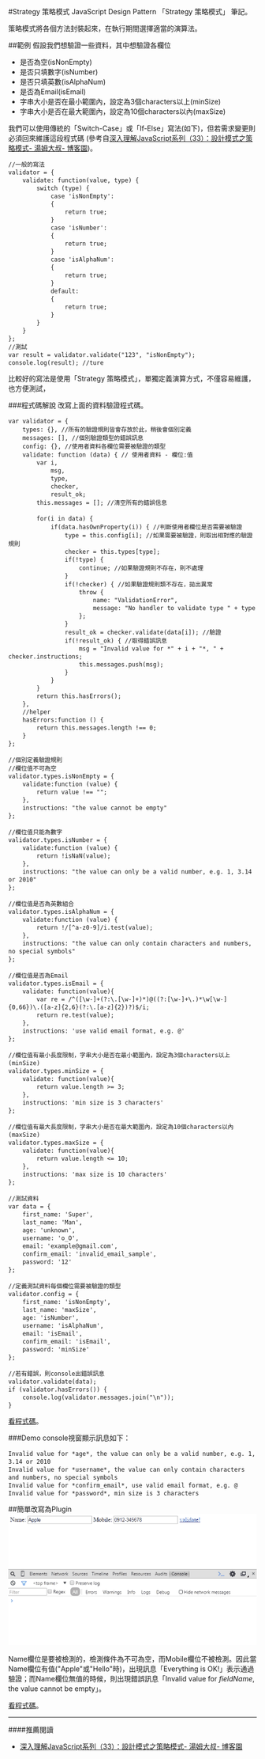 #Strategy 策略模式
JavaScript Design Pattern 「Strategy 策略模式」 筆記。  

策略模式將各個方法封裝起來，在執行期間選擇適當的演算法。  

##範例
假設我們想驗證一些資料，其中想驗證各欄位

- 是否為空(isNonEmpty)
- 是否只填數字(isNumber)
- 是否只填英數(isAlphaNum)
- 是否為Email(isEmail)
- 字串大小是否在最小範圍內，設定為3個characters以上(minSize)
- 字串大小是否在最大範圍內，設定為10個characters以內(maxSize)

我們可以使用傳統的「Switch-Case」或「If-Else」寫法(如下)，但若需求變更則必須回來維護這段程式碼 (參考自[深入理解JavaScript系列（33）：設計模式之策略模式- 湯姆大叔- 博客園](http://www.cnblogs.com/TomXu/archive/2012/03/05/2358552.html))。

	//一般的寫法
	validator = {
	    validate: function(value, type) {
	        switch (type) {
	            case 'isNonEmpty':
	            {
	                return true;
	            }
	            case 'isNumber':
	            {
	                return true; 
	            }
	            case 'isAlphaNum':
	            {
	                return true; 
	            }
	            default:
	            {
	                return true;
	            }
	        }
	    }
	}; 
	//測試 
	var result = validator.validate("123", "isNonEmpty");
	console.log(result); //ture

比較好的寫法是使用「Strategy 策略模式」，單獨定義演算方式，不僅容易維護，也方便測試，

###程式碼解說
改寫上面的資料驗證程式碼。

	var validator = {
		types: {}, //所有的驗證規則皆會存放於此，稍後會個別定義
		messages: [], //個別驗證類型的錯誤訊息
		config: {}, //使用者資料各欄位需要被驗證的類型
		validate: function (data) { // 使用者資料 - 欄位:值
			var i,
				msg,
				type,
				checker,
				result_ok;
			this.messages = []; //清空所有的錯誤信息
	
			for(i in data) {
				if(data.hasOwnProperty(i)) { //判斷使用者欄位是否需要被驗證
					type = this.config[i]; //如果需要被驗證，則取出相對應的驗證規則
					checker = this.types[type];
					if(!type) {
						continue; //如果驗證規則不存在，則不處理
					}
					if(!checker) { //如果驗證規則類不存在，拋出異常
						throw {
							name: "ValidationError",
							message: "No handler to validate type " + type
						};
					}
					result_ok = checker.validate(data[i]); //驗證
					if(!result_ok) { //取得錯誤訊息
						msg = "Invalid value for *" + i + "*, " + checker.instructions;
						this.messages.push(msg);
					}
				}
			}
			return this.hasErrors();
		},
		//helper
		hasErrors:function () {
			return this.messages.length !== 0;
		}
	};
	
	//個別定義驗證規則
	//欄位值不可為空
	validator.types.isNonEmpty = {
		validate:function (value) {
			return value !== "";
		},
		instructions: "the value cannot be empty"
	};
	
	//欄位值只能為數字
	validator.types.isNumber = {
		validate:function (value) {
			return !isNaN(value);
		},
		instructions: "the value can only be a valid number, e.g. 1, 3.14 or 2010"
	};
	
	//欄位值是否為英數組合
	validator.types.isAlphaNum = {
		validate:function (value) {
			return !/[^a-z0-9]/i.test(value);
		},
		instructions: "the value can only contain characters and numbers, no special symbols"
	};
	
	//欄位值是否為Email
	validator.types.isEmail = {
		validate: function(value){
			var re = /^([\w-]+(?:\.[\w-]+)*)@((?:[\w-]+\.)*\w[\w-]{0,66})\.([a-z]{2,6}(?:\.[a-z]{2})?)$/i;
	    	return re.test(value);		
		},
		instructions: 'use valid email format, e.g. @'
	};
	
	//欄位值有最小長度限制，字串大小是否在最小範圍內，設定為3個characters以上(minSize)
	validator.types.minSize = {
		validate: function(value){
	    	return value.length >= 3;		
		},
		instructions: 'min size is 3 characters'
	};
	
	//欄位值有最大長度限制，字串大小是否在最大範圍內，設定為10個characters以內(maxSize)
	validator.types.maxSize = {
		validate: function(value){
			return value.length <= 10;
		},
		instructions: 'max size is 10 characters'
	};
	
	//測試資料
	var data = {
		first_name: 'Super',
		last_name: 'Man',
		age: 'unknown',
		username: 'o_O',
		email: 'example@gmail.com',
		confirm_email: 'invalid_email_sample',
		password: '12'
	};
	
	//定義測試資料每個欄位需要被驗證的類型
	validator.config = {
		first_name: 'isNonEmpty',
		last_name: 'maxSize',
		age: 'isNumber',
		username: 'isAlphaNum',
		email: 'isEmail',
		confirm_email: 'isEmail',
		password: 'minSize'	
	};
	
	//若有錯誤，則console出錯誤訊息
	validator.validate(data);
	if (validator.hasErrors()) {
		console.log(validator.messages.join("\n"));
	}

[看程式碼](strategy.html)。

###Demo
console視窗顯示訊息如下：  

	Invalid value for *age*, the value can only be a valid number, e.g. 1, 3.14 or 2010
	Invalid value for *username*, the value can only contain characters and numbers, no special symbols
	Invalid value for *confirm_email*, use valid email format, e.g. @
	Invalid value for *password*, min size is 3 characters

##簡單改寫為Plugin
![JavaScript Design Pattern - Strategy 策略模式](strategy_demo.gif)  

Name欄位是要被檢測的，檢測條件為不可為空，而Mobile欄位不被檢測。因此當Name欄位有值("Apple"或"Hello"時)，出現訊息「Everything is OK!」表示通過驗證；而Name欄位無值的時候，則出現錯誤訊息「Invalid value for *fieldName*, the value cannot be empty」。

[看程式碼](strategy_form_validate.html)。

---
####推薦閱讀
- [深入理解JavaScript系列（33）：設計模式之策略模式- 湯姆大叔- 博客園](http://www.cnblogs.com/TomXu/archive/2012/03/05/2358552.html)